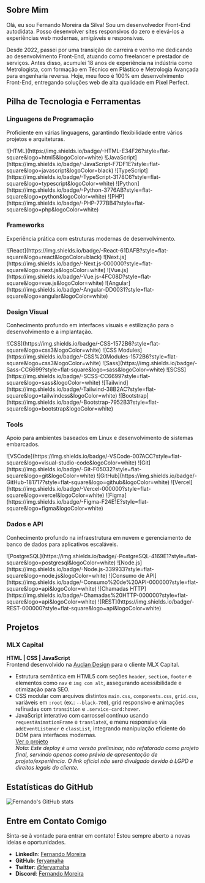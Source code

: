 ## Sobre Mim

Olá, eu sou Fernando Moreira da Silva! Sou um desenvolvedor Front-End autodidata. Posso desenvolver sites responsivos do zero e elevá-los a experiências web modernas, amigáveis e responsivas.

Desde 2022, passei por uma transição de carreira e venho me dedicando ao desenvolvimento Front-End, atuando como freelancer e prestador de serviços. Antes disso, acumulei 18 anos de experiência na indústria como Metrologista, com formação em Técnico em Plástico e Metrologia Avançada para engenharia reversa. Hoje, meu foco é 100% em desenvolvimento Front-End, entregando soluções web de alta qualidade em Pixel Perfect.

## Pilha de Tecnologia e Ferramentas

### Linguagens de Programação
Proficiente em várias linguagens, garantindo flexibilidade entre vários projetos e arquiteturas.

<span>
![HTML](https://img.shields.io/badge/-HTML-E34F26?style=flat-square&logo=html5&logoColor=white)&nbsp;![JavaScript](https://img.shields.io/badge/-JavaScript-F7DF1E?style=flat-square&logo=javascript&logoColor=black)&nbsp;![TypeScript](https://img.shields.io/badge/-TypeScript-3178C6?style=flat-square&logo=typescript&logoColor=white)&nbsp;![Python](https://img.shields.io/badge/-Python-3776AB?style=flat-square&logo=python&logoColor=white)&nbsp;![PHP](https://img.shields.io/badge/-PHP-777BB4?style=flat-square&logo=php&logoColor=white)
</span>

### Frameworks
Experiência prática com estruturas modernas de desenvolvimento.

<span>
![React](https://img.shields.io/badge/-React-61DAFB?style=flat-square&logo=react&logoColor=black)&nbsp;![Next.js](https://img.shields.io/badge/-Next.js-000000?style=flat-square&logo=next.js&logoColor=white)&nbsp;![Vue.js](https://img.shields.io/badge/-Vue.js-4FC08D?style=flat-square&logo=vue.js&logoColor=white)&nbsp;![Angular](https://img.shields.io/badge/-Angular-DD0031?style=flat-square&logo=angular&logoColor=white)
</span>

### Design Visual
Conhecimento profundo em interfaces visuais e estilização para o desenvolvimento e a implantação.

<span>
![CSS](https://img.shields.io/badge/-CSS-1572B6?style=flat-square&logo=css3&logoColor=white)&nbsp;![CSS Modules](https://img.shields.io/badge/-CSS%20Modules-1572B6?style=flat-square&logo=css3&logoColor=white)&nbsp;![Sass](https://img.shields.io/badge/-Sass-CC6699?style=flat-square&logo=sass&logoColor=white)&nbsp;![SCSS](https://img.shields.io/badge/-SCSS-CC6699?style=flat-square&logo=sass&logoColor=white)&nbsp;![Tailwind](https://img.shields.io/badge/-Tailwind-38B2AC?style=flat-square&logo=tailwindcss&logoColor=white)&nbsp;![Bootstrap](https://img.shields.io/badge/-Bootstrap-7952B3?style=flat-square&logo=bootstrap&logoColor=white)
</span>

### Tools
Apoio para ambientes baseados em Linux e desenvolvimento de sistemas embarcados.

<span>
![VSCode](https://img.shields.io/badge/-VSCode-007ACC?style=flat-square&logo=visual-studio-code&logoColor=white)&nbsp;![Git](https://img.shields.io/badge/-Git-F05032?style=flat-square&logo=git&logoColor=white)&nbsp;![GitHub](https://img.shields.io/badge/-GitHub-181717?style=flat-square&logo=github&logoColor=white)&nbsp;![Vercel](https://img.shields.io/badge/-Vercel-000000?style=flat-square&logo=vercel&logoColor=white)&nbsp;![Figma](https://img.shields.io/badge/-Figma-F24E1E?style=flat-square&logo=figma&logoColor=white)
</span>

### Dados e API
Conhecimento profundo na infraestrutura em nuvem e gerenciamento de banco de dados para aplicativos escaláveis.

<span>
![PostgreSQL](https://img.shields.io/badge/-PostgreSQL-4169E1?style=flat-square&logo=postgresql&logoColor=white)&nbsp;![Node.js](https://img.shields.io/badge/-Node.js-339933?style=flat-square&logo=node.js&logoColor=white)&nbsp;![Consumo de API](https://img.shields.io/badge/-Consumo%20de%20API-000000?style=flat-square&logo=api&logoColor=white)&nbsp;![Chamadas HTTP](https://img.shields.io/badge/-Chamadas%20HTTP-000000?style=flat-square&logo=api&logoColor=white)&nbsp;![REST](https://img.shields.io/badge/-REST-000000?style=flat-square&logo=api&logoColor=white)
</span>

## Projetos

### MLX Capital
**HTML | CSS | JavaScript**  
Frontend desenvolvido na [Auclan Design](https://auclandesign.com/) para o cliente MLX Capital.  
- Estrutura semântica em HTML5 com seções `header`, `section`, `footer` e elementos como `nav` e `img com alt`, assegurando acessibilidade e otimização para SEO.  
- CSS modular com arquivos distintos `main.css`, `components.css`, `grid.css`, variáveis em `:root` (ex.: `--black-700`), grid responsivo e animações refinadas com `transition` e `.service-card:hover`.  
- JavaScript interativo com carrossel contínuo usando `requestAnimationFrame` e `translateX`, e menu responsivo via `addEventListener` e `classList`, integrando manipulação eficiente do DOM para interfaces modernas.  
[Ver o projeto](https://feryamaha.github.io/MLX-2025/)  
*Nota: Este deploy é uma versão preliminar, não refatorada como projeto final, servindo apenas como prévia de apresentação de projeto/experiência. O link oficial não será divulgado devido à LGPD e direitos legais do cliente.*

## Estatísticas do GitHub

![Fernando's GitHub stats](https://github-readme-stats.vercel.app/api?username=feryamaha&show_icons=true&theme=radical)

## Entre em Contato Comigo

Sinta-se à vontade para entrar em contato! Estou sempre aberto a novas ideias e oportunidades.

- **LinkedIn**: [Fernando Moreira](https://www.linkedin.com/in/feryamaha/)  
- **GitHub**: [feryamaha](https://github.com/feryamaha)  
- **Twitter**: [@feryamaha](https://x.com/_feryamaha)  
- **Discord**: [Fernando Moreira](https://discord.com/channels/978717375362891776)
